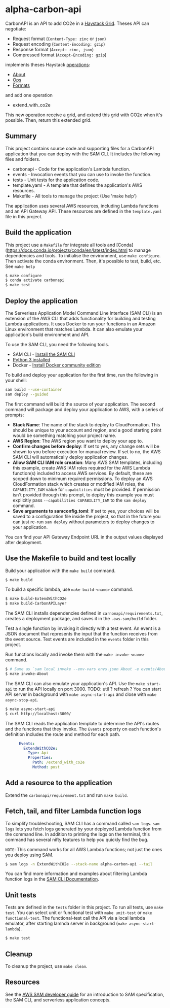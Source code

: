 # alpha-carbon-api

CarbonAPI is an API to add CO2e in a [Haystack Grid](https://project-haystack.org/doc/Grids).
Theses API can negotiate:
- Request format (`Content-Type: zinc` or `json`)
- Request encoding (`Content-Encoding: gzip`)
- Response format (`Accept: zinc, json`)
- Compressed format (`Accept-Encoding: gzip`)

implements theses Haystack [operations](https://project-haystack.org/doc/Rest):
- [About](https://project-haystack.org/doc/Ops#about)
- [Ops](https://project-haystack.org/doc/Ops#ops)
- [Formats](https://project-haystack.org/doc/Ops#formats)

and add one operation
- extend_with_co2e

This new operation receive a grid, and extend this grid with CO2e when it's possible. Then, return this extended grid.

## Summary
This project contains source code and supporting files for a CarbonAPI application 
that you can deploy with the SAM CLI. It includes the following files and folders.

- carbonapi - Code for the application's Lambda function.
- events - Invocation events that you can use to invoke the function.
- tests - Unit tests for the application code. 
- template.yaml - A template that defines the application's AWS resources.
- Makefile - All tools to manage the project (Use 'make help')

The application uses several AWS resources, including Lambda functions and an API Gateway API. 
These resources are defined in the `template.yaml` file in this project. 


## Build the application
This project use a `Makefile` for integrate all tools and [Conda](https://docs.conda.io/projects/conda/en/latest/index.html
to manage dependencies and tools.
To initialise the environment, use `make configure`. Then activate the conda environment.
Then, it's possible to test, build, etc. See `make help`
```bash
$ make configure
$ conda activate carbonapi
$ make test
```
## Deploy the application

The Serverless Application Model Command Line Interface (SAM CLI) is an extension of the AWS CLI that 
adds functionality for building and testing Lambda applications. It uses Docker to run your functions 
in an Amazon Linux environment that matches Lambda. It can also emulate your application's 
build environment and API.

To use the SAM CLI, you need the following tools.

* SAM CLI - [Install the SAM CLI](https://docs.aws.amazon.com/serverless-application-model/latest/developerguide/serverless-sam-cli-install.html)
* [Python 3 installed](https://www.python.org/downloads/)
* Docker - [Install Docker community edition](https://hub.docker.com/search/?type=edition&offering=community)

To build and deploy your application for the first time, run the following in your shell:

```bash
sam build --use-container
sam deploy --guided
```

The first command will build the source of your application. The second command will package and deploy your application to AWS, with a series of prompts:

* **Stack Name**: The name of the stack to deploy to CloudFormation. This should be unique to your account and region, and a good starting point would be something matching your project name.
* **AWS Region**: The AWS region you want to deploy your app to.
* **Confirm changes before deploy**: If set to yes, any change sets will be shown to you before execution for manual review. If set to no, the AWS SAM CLI will automatically deploy application changes.
* **Allow SAM CLI IAM role creation**: Many AWS SAM templates, including this example, create AWS IAM roles required for the AWS Lambda function(s) included to access AWS services. By default, these are scoped down to minimum required permissions. To deploy an AWS CloudFormation stack which creates or modified IAM roles, the `CAPABILITY_IAM` value for `capabilities` must be provided. If permission isn't provided through this prompt, to deploy this example you must explicitly pass `--capabilities CAPABILITY_IAM` to the `sam deploy` command.
* **Save arguments to samconfig.toml**: If set to yes, your choices will be saved to a configuration file inside the project, so that in the future you can just re-run `sam deploy` without parameters to deploy changes to your application.

You can find your API Gateway Endpoint URL in the output values displayed after deployment.

## Use the Makefile to build and test locally

Build your application with the `make build` command.

```bash
$ make build
```

To build a specific lambda, use `make build-<name>` command.

```bash
$ make build-ExtendWithCO2e
$ make build-CarbonAPILayer
```

The SAM CLI installs dependencies defined in `carnonapi/requirements.txt`, creates a deployment package, 
and saves it in the `.aws-sam/build` folder.

Test a single function by invoking it directly with a test event. An event is a JSON document 
that represents the input that the function receives from the event source. 
Test events are included in the `events` folder in this project.

Run functions locally and invoke them with the `make invoke-<name>` command.

```bash
$ # Same as `sam local invoke --env-vars envs.json About -e events/About_event.json`
$ make invoke-About 
```

The SAM CLI can also emulate your application's API. Use the `make start-api` to run the API locally on port 3000.
TODO: util ? refresh ? You can start API server in background with `make async-start-api` and close with `make async-stop-api`.

```bash
$ make async-start-api
$ curl http://localhost:3000/
```

The SAM CLI reads the application template to determine the API's routes and the functions that they invoke. 
The `Events` property on each function's definition includes the route and method for each path.

```yaml
      Events:
        ExtendWithCO2e:
          Type: Api
          Properties:
            Path: /extend_with_co2e
            Method: post
```

## Add a resource to the application
Extend the `carbonapi/requirement.txt` and run `make build`.

## Fetch, tail, and filter Lambda function logs
To simplify troubleshooting, SAM CLI has a command called `sam logs`. `sam logs` lets you fetch logs generated 
by your deployed Lambda function from the command line. In addition to printing the logs on the terminal, 
this command has several nifty features to help you quickly find the bug.

`NOTE`: This command works for all AWS Lambda functions; not just the ones you deploy using SAM.

```bash
$ sam logs -n ExtendWithCO2e --stack-name alpha-carbon-api --tail
```

You can find more information and examples about filtering Lambda function logs in the 
[SAM CLI Documentation](https://docs.aws.amazon.com/serverless-application-model/latest/developerguide/serverless-sam-cli-logging.html).

## Unit tests

Tests are defined in the `tests` folder in this project. 
To run all tests, use `make test`. You can select unit or functional test with `make unit-test` 
or `make functional-test`. The functional-test call the API via a local lambda emulator, 
after starting lamnda server in background (`make async-start-lambda`).

```bash
$ make test
```

## Cleanup

To cleanup the project, use `make clean`.

## Resources

See the [AWS SAM developer guide](https://docs.aws.amazon.com/serverless-application-model/latest/developerguide/what-is-sam.html) 
for an introduction to SAM specification, the SAM CLI, and serverless application concepts.

